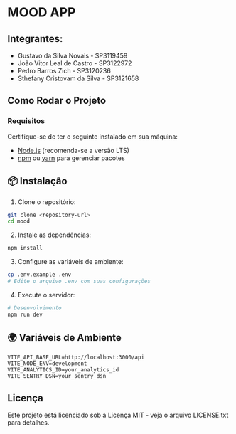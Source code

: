 # MOOD APP


## Integrantes:

- Gustavo da Silva Novais - SP3119459
- João Vitor Leal de Castro - SP3122972
- Pedro Barros Zich - SP3120236
- Sthefany Cristovam da Silva - SP3121658


## Como Rodar o Projeto

### Requisitos

Certifique-se de ter o seguinte instalado em sua máquina:

- [Node.js](https://nodejs.org) (recomenda-se a versão LTS)
- [npm](https://www.npmjs.com/) ou [yarn](https://yarnpkg.com/) para gerenciar pacotes

## 📦 Instalação

1. Clone o repositório:

```bash
git clone <repository-url>
cd mood
```

2. Instale as dependências:

```bash
npm install
```

3. Configure as variáveis de ambiente:

```bash
cp .env.example .env
# Edite o arquivo .env com suas configurações
```

4. Execute o servidor:

```bash
# Desenvolvimento
npm run dev
```


## 🌍 Variáveis de Ambiente

```env
VITE_API_BASE_URL=http://localhost:3000/api
VITE_NODE_ENV=development
VITE_ANALYTICS_ID=your_analytics_id
VITE_SENTRY_DSN=your_sentry_dsn
```

## Licença

Este projeto está licenciado sob a Licença MIT - veja o arquivo LICENSE.txt para detalhes.
